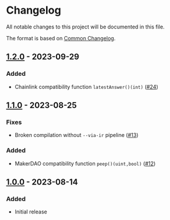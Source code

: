 # Changelog

All notable changes to this project will be documented in this file.

The format is based on [Common Changelog](https://common-changelog.org/).

[1.2.0]: https://github.com/chronicleprotocol/scribe/releases/tag/v1.2.0
[1.1.0]: https://github.com/chronicleprotocol/scribe/releases/tag/v1.1.0
[1.0.0]: https://github.com/chronicleprotocol/scribe/releases/tag/v1.0.0

## [1.2.0] - 2023-09-29

### Added

- Chainlink compatibility function `latestAnswer()(int)` ([#24](https://github.com/chronicleprotocol/scribe/pull/24))

## [1.1.0] - 2023-08-25

### Fixes

- Broken compilation without `--via-ir` pipeline ([#13](https://github.com/chronicleprotocol/scribe/pull/13))

### Added

- MakerDAO compatibility function `peep()(uint,bool)` ([#12](https://github.com/chronicleprotocol/scribe/pull/12))

## [1.0.0] - 2023-08-14

### Added

- Initial release
